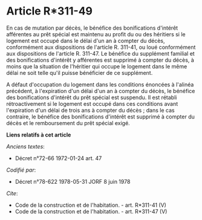 # Article R*311-49

En cas de mutation par décès, le bénéfice des bonifications d'intérêt afférentes au prêt spécial est maintenu au profit du ou
des héritiers si le logement est occupé dans le délai d'un an à compter du décès, conformément aux dispositions de l'article
R. 311-41, ou loué conformément aux dispositions de l'article R. 311-47. Le bénéfice du supplément familial et des
bonifications d'intérêt y afférentes est supprimé à compter du décès, à moins que la situation de l'héritier qui occupe le
logement dans le même délai ne soit telle qu'il puisse bénéficier de ce supplément. 

A défaut d'occupation du logement dans les conditions énoncées à l'alinéa précédent, à l'expiration d'un délai d'un an à
compter du décès, le bénéfice des bonifications d'intérêt du prêt spécial est suspendu. Il est rétabli rétroactivement si le
logement est occupé dans ces conditions avant l'expiration d'un délai de trois ans à compter du décès ; dans le cas
contraire, le bénéfice des bonifications d'intérêt est supprimé à compter du décès et le remboursement du prêt spécial exigé.

**Liens relatifs à cet article**

_Anciens textes_:

  - Décret n°72-66 1972-01-24 art. 47

_Codifié par_:

  - Décret n°78-622 1978-05-31 JORF 8 juin 1978

_Cite_:

  - Code de la construction et de l'habitation. - art. R*311-41 (V)
  - Code de la construction et de l'habitation. - art. R*311-47 (V)
